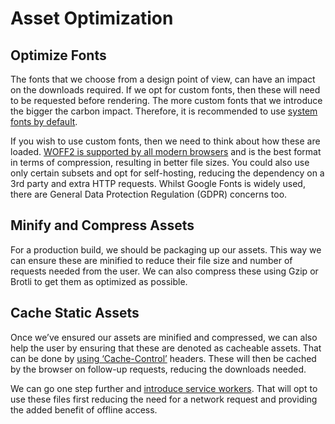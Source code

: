 # Asset Optimization

## Optimize Fonts

The fonts that we choose from a design point of view, can have an impact on the downloads required. If we opt for custom fonts, then these will need to be requested before rendering. The more custom fonts that we introduce the bigger the carbon impact. Therefore, it is recommended to use [system fonts by default](https://bitsofco.de/the-new-system-font-stack/).

If you wish to use custom fonts, then we need to think about how these are loaded. [WOFF2 is supported by all modern browsers](https://caniuse.com/woff2) and is the best format in terms of compression, resulting in better file sizes. You could also use only certain subsets and opt for self-hosting, reducing the dependency on a 3rd party and extra HTTP requests. Whilst Google Fonts is widely used, there are General Data Protection Regulation (GDPR) concerns too.

## Minify and Compress Assets

For a production build, we should be packaging up our assets. This way we can ensure these are minified to reduce their file size and number of requests needed from the user. We can also compress these using Gzip or Brotli to get them as optimized as possible.

## Cache Static Assets

Once we’ve ensured our assets are minified and compressed, we can also help the user by ensuring that these are denoted as cacheable assets. That can be done by [using ‘Cache-Control’](https://docs.umbraco.com/umbraco-cms/reference/response-caching) headers. These will then be cached by the browser on follow-up requests, reducing the downloads needed.

We can go one step further and [introduce service workers](https://css-tricks.com/serviceworker-for-offline/). That will opt to use these files first reducing the need for a network request and providing the added benefit of offline access.
